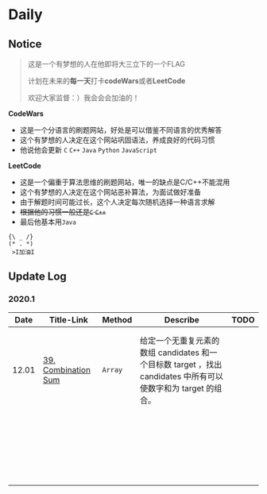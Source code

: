 # Daily

## Notice

> 这是一个有梦想的人在他即将大三立下的一个FLAG
>
> 计划在未来的**每一天**打卡**codeWars**或者**LeetCode**
>
> 欢迎大家监督：）我会会会加油的！

**CodeWars**

* 这是一个分语言的刷题网站，好处是可以借鉴不同语言的优秀解答
* 这个有梦想的人决定在这个网站巩固语法，养成良好的代码习惯
* 他说他会更新 `C` `C++` `Java` `Python` `JavaScript`

**LeetCode**

* 这是一个偏重于算法思维的刷题网站，唯一的缺点是C/C++不能混用
* 这个有梦想的人决定在这个网站恶补算法，为面试做好准备
* 由于解题时间可能过长，这个人决定每次随机选择一种语言求解
* ~~根据他的习惯一般还是`C` `C++`~~
* 最后他基本用`Java`

```
{\ _ /}
(* . *)
 >I加油I
```

## Update Log

### 2020.1

| Date  | Title-Link                                         | Method  | Describe                                                     | TODO |
| ----- | -------------------------------------------------- | ------- | ------------------------------------------------------------ | ---- |
|       |                                                    |         |                                                              |      |
|       |                                                    |         |                                                              |      |
| 12.01 | [39. Combination Sum](LeetCode/202001/20200103.md) | `Array` | 给定一个无重复元素的数组 candidates 和一个目标数 target ，找出 candidates 中所有可以使数字和为 target 的组合。 |      |
|       |                                                    |         |                                                              |      |
|       |                                                    |         |                                                              |      |
|       |                                                    |         |                                                              |      |
|       |                                                    |         |                                                              |      |
|       |                                                    |         |                                                              |      |
|       |                                                    |         |                                                              |      |
|       |                                                    |         |                                                              |      |
|       |                                                    |         |                                                              |      |
|       |                                                    |         |                                                              |      |
|       |                                                    |         |                                                              |      |
|       |                                                    |         |                                                              |      |
|       |                                                    |         |                                                              |      |
|       |                                                    |         |                                                              |      |
|       |                                                    |         |                                                              |      |
|       |                                                    |         |                                                              |      |
|       |                                                    |         |                                                              |      |
|       |                                                    |         |                                                              |      |
|       |                                                    |         |                                                              |      |
|       |                                                    |         |                                                              |      |
|       |                                                    |         |                                                              |      |
|       |                                                    |         |                                                              |      |
|       |                                                    |         |                                                              |      |
|       |                                                    |         |                                                              |      |
|       |                                                    |         |                                                              |      |
|       |                                                    |         |                                                              |      |
|       |                                                    |         |                                                              |      |

